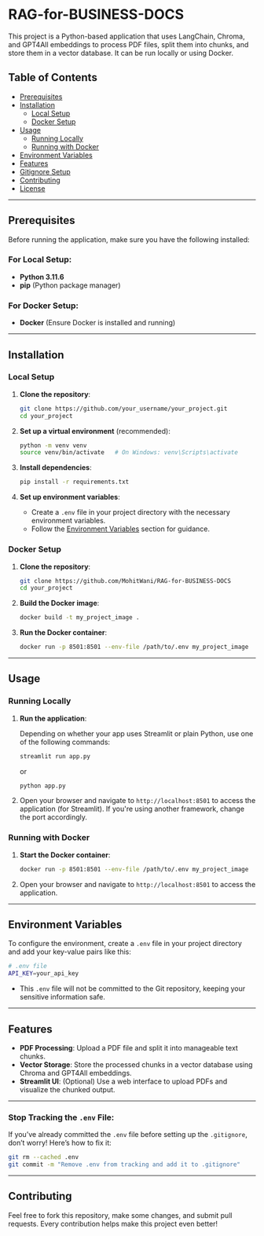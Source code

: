 # RAG-for-BUSINESS-DOCS

This project is a Python-based application that uses LangChain, Chroma, and GPT4All embeddings to process PDF files, split them into chunks, and store them in a vector database. It can be run locally or using Docker.

## Table of Contents

- [Prerequisites](#prerequisites)
- [Installation](#installation)
  - [Local Setup](#local-setup)
  - [Docker Setup](#docker-setup)
- [Usage](#usage)
  - [Running Locally](#running-locally)
  - [Running with Docker](#running-with-docker)
- [Environment Variables](#environment-variables)
- [Features](#features)
- [Gitignore Setup](#gitignore-setup)
- [Contributing](#contributing)
- [License](#license)

---

## Prerequisites

Before running the application, make sure you have the following installed:

### For Local Setup:
- **Python 3.11.6**
- **pip** (Python package manager)

### For Docker Setup:
- **Docker** (Ensure Docker is installed and running)

---

## Installation

### Local Setup

1. **Clone the repository**:

    ```bash
    git clone https://github.com/your_username/your_project.git
    cd your_project
    ```

2. **Set up a virtual environment** (recommended):

    ```bash
    python -m venv venv
    source venv/bin/activate   # On Windows: venv\Scripts\activate
    ```

3. **Install dependencies**:

    ```bash
    pip install -r requirements.txt
    ```

4. **Set up environment variables**:
    - Create a `.env` file in your project directory with the necessary environment variables.
    - Follow the [Environment Variables](#environment-variables) section for guidance.

### Docker Setup

1. **Clone the repository**:

    ```bash
    git clone https://github.com/MohitWani/RAG-for-BUSINESS-DOCS
    cd your_project
    ```

2. **Build the Docker image**:

    ```bash
    docker build -t my_project_image .
    ```

3. **Run the Docker container**:

    ```bash
    docker run -p 8501:8501 --env-file /path/to/.env my_project_image
    ```

---

## Usage

### Running Locally

1. **Run the application**:

    Depending on whether your app uses Streamlit or plain Python, use one of the following commands:

    ```bash
    streamlit run app.py
    ```

    or

    ```bash
    python app.py
    ```

2. Open your browser and navigate to `http://localhost:8501` to access the application (for Streamlit). If you're using another framework, change the port accordingly.

### Running with Docker

1. **Start the Docker container**:

    ```bash
    docker run -p 8501:8501 --env-file /path/to/.env my_project_image
    ```

2. Open your browser and navigate to `http://localhost:8501` to access the application.

---

## Environment Variables

To configure the environment, create a `.env` file in your project directory and add your key-value pairs like this:

```bash
# .env file
API_KEY=your_api_key
```

- This `.env` file will not be committed to the Git repository, keeping your sensitive information safe.

---

## Features

- **PDF Processing**: Upload a PDF file and split it into manageable text chunks.
- **Vector Storage**: Store the processed chunks in a vector database using Chroma and GPT4All embeddings.
- **Streamlit UI**: (Optional) Use a web interface to upload PDFs and visualize the chunked output.

---

### Stop Tracking the `.env` File:

If you’ve already committed the `.env` file before setting up the `.gitignore`, don’t worry! Here’s how to fix it:

```bash
git rm --cached .env
git commit -m "Remove .env from tracking and add it to .gitignore"
```

---

## Contributing

Feel free to fork this repository, make some changes, and submit pull requests. Every contribution helps make this project even better!